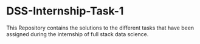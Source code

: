 # DSS-Internship-Task-1
This Repository contains the solutions to the different tasks that have been assigned during the internship of full stack data science.
